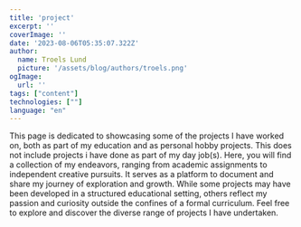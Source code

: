 ```yaml
---
title: 'project'
excerpt: ''
coverImage: ''
date: '2023-08-06T05:35:07.322Z'
author:
  name: Troels Lund
  picture: '/assets/blog/authors/troels.png'
ogImage:
  url: ''
tags: ["content"]
technologies: [""]
language: "en"
---
```


This page is dedicated to showcasing some of the projects I have worked on, both as part of my education and as personal hobby projects. This does not include projects i have done as part of my day job(s). Here, you will find a collection of my endeavors, ranging from academic assignments to independent creative pursuits. It serves as a platform to document and share my journey of exploration and growth. While some projects may have been developed in a structured educational setting, others reflect my passion and curiosity outside the confines of a formal curriculum. Feel free to explore and discover the diverse range of projects I have undertaken.